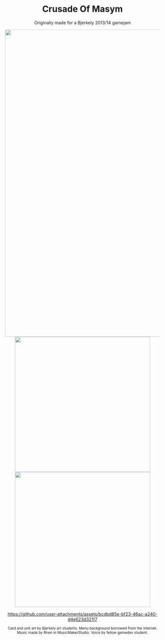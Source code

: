 <div align = center>

# Crusade Of Masym
Originally made for a Bjerkely 2013/14 gamejam<br>


<p align="center">
    <kbd>
        <img width="1000" src="https://github.com/user-attachments/assets/2c690e1a-c81a-4360-b381-9ebf06da0ddb">
        <img width="440" src="https://github.com/user-attachments/assets/b3c99be1-4b57-43c9-86ea-126660596355">
        <img width="440" src="https://github.com/user-attachments/assets/b5a23759-b420-4010-bdb6-6df670bb2417">
    </kbd>
</p>

https://github.com/user-attachments/assets/bcdbd85e-bf23-46ac-a240-d4e623d321f7

<sub>Card and unit art by Bjerkely art students. Menu background borrowed from the internet. Music made by Rnen in MusicMakerStudio. Voice by fellow gamedev student.</sub>

</div>
